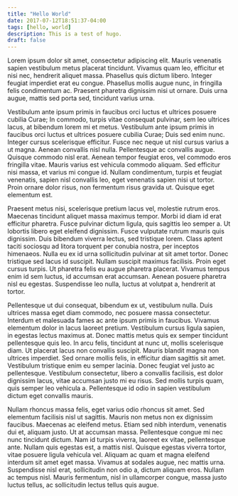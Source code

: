 ```yaml
---
title: "Hello World"
date: 2017-07-12T18:51:37-04:00
tags: [hello, world]
description: This is a test of hugo.
draft: false
---
```


Lorem ipsum dolor sit amet, consectetur adipiscing elit. Mauris venenatis sapien vestibulum metus placerat tincidunt. Vivamus quam leo, efficitur et nisi nec, hendrerit aliquet massa. Phasellus quis dictum libero. Integer feugiat imperdiet erat eu congue. Phasellus mollis augue nunc, in fringilla felis condimentum ac. Praesent pharetra dignissim nisi ut ornare. Duis urna augue, mattis sed porta sed, tincidunt varius urna.

Vestibulum ante ipsum primis in faucibus orci luctus et ultrices posuere cubilia Curae; In commodo, turpis vitae consequat pulvinar, sem leo ultrices lacus, at bibendum lorem mi et metus. Vestibulum ante ipsum primis in faucibus orci luctus et ultrices posuere cubilia Curae; Duis sed enim nunc. Integer cursus scelerisque efficitur. Fusce nec neque ut nisl cursus varius a ut magna. Aenean convallis nisl nulla. Pellentesque ac convallis augue. Quisque commodo nisl erat. Aenean tempor feugiat eros, vel commodo eros fringilla vitae. Mauris varius est vehicula commodo aliquam. Sed efficitur nisi massa, et varius mi congue id. Nullam condimentum, turpis et feugiat venenatis, sapien nisl convallis leo, eget venenatis sapien nisi ut tortor. Proin ornare dolor risus, non fermentum risus gravida ut. Quisque eget elementum est.

Praesent metus nisi, scelerisque pretium lacus vel, molestie rutrum eros. Maecenas tincidunt aliquet massa maximus tempor. Morbi id diam id erat efficitur pharetra. Fusce pulvinar dictum ligula, quis sagittis leo semper a. Ut lobortis libero eget eleifend dignissim. Fusce vulputate rutrum mauris quis dignissim. Duis bibendum viverra lectus, sed tristique lorem. Class aptent taciti sociosqu ad litora torquent per conubia nostra, per inceptos himenaeos. Nulla eu ex id urna sollicitudin pulvinar at sit amet tortor. Donec tristique sed lacus id suscipit. Nullam suscipit maximus facilisis. Proin eget cursus turpis. Ut pharetra felis eu augue pharetra placerat. Vivamus tempus enim id sem luctus, id accumsan erat accumsan. Aenean posuere pharetra nisl eu egestas. Suspendisse leo nulla, luctus at volutpat a, hendrerit at tortor.

Pellentesque ut dui consequat, bibendum ex ut, vestibulum nulla. Duis ultrices massa eget diam commodo, nec posuere massa consectetur. Interdum et malesuada fames ac ante ipsum primis in faucibus. Vivamus elementum dolor in lacus laoreet pretium. Vestibulum cursus ligula sapien, in egestas lectus maximus at. Donec mattis metus quis ex semper tincidunt pellentesque quis leo. In arcu felis, tincidunt at nunc ut, mollis scelerisque diam. Ut placerat lacus non convallis suscipit. Mauris blandit magna non ultrices imperdiet. Sed ornare mollis felis, in efficitur diam sagittis sit amet. Vestibulum tristique enim eu semper lacinia. Donec feugiat vel justo ac pellentesque. Vestibulum consectetur, libero a convallis facilisis, est dolor dignissim lacus, vitae accumsan justo mi eu risus. Sed mollis turpis quam, quis semper leo vehicula a. Pellentesque id odio in sapien vestibulum dictum eget convallis mauris.

Nullam rhoncus massa felis, eget varius odio rhoncus sit amet. Sed elementum facilisis nisl ut sagittis. Mauris non metus non ex dignissim faucibus. Maecenas ac eleifend metus. Etiam sed nibh interdum, venenatis dui et, aliquam justo. Ut at accumsan massa. Pellentesque congue mi nec nunc tincidunt dictum. Nam id turpis viverra, laoreet ex vitae, pellentesque ante. Nullam quis egestas est, a mattis nisl. Quisque egestas viverra tortor, vitae posuere ligula vehicula vel. Aliquam ac quam et magna eleifend interdum sit amet eget massa. Vivamus at sodales augue, nec mattis urna. Suspendisse nisl erat, sollicitudin non odio a, dictum aliquam eros. Nullam ac tempus nisl. Mauris fermentum, nisl in ullamcorper congue, massa justo luctus tellus, ac sollicitudin lectus tellus quis augue.
